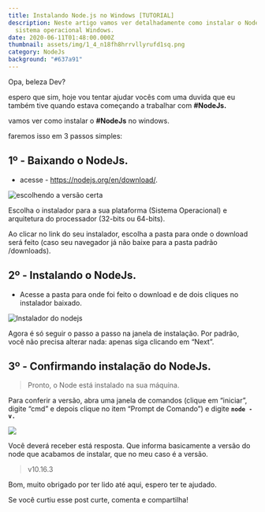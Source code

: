 ```yaml
---
title: Instalando Node.js no Windows [TUTORIAL]
description: Neste artigo vamos ver detalhadamente como instalar o NodeJs no
  sistema operacional Windows.
date: 2020-06-11T01:48:00.000Z
thumbnail: assets/img/1_4_n18fh8hrrvllyrufd1sq.png
category: NodeJs
background: "#637a91"
---
```

Opa, beleza Dev?

espero que sim, hoje vou tentar ajudar vocês com uma duvida que eu também tive quando estava começando a trabalhar com **\#NodeJs.**

vamos ver como instalar o **\#NodeJs** no windows.

faremos isso em 3 passos simples:

## 1º - Baixando o NodeJs.

* acesse - <https://nodejs.org/en/download/>.

![escolhendo a versão certa](assets/img/ddd.png "escolhendo a versão certa")

Escolha o instalador para a sua plataforma (Sistema Operacional) e arquitetura do processador (32-bits ou 64-bits). 

Ao clicar no link do seu instalador, escolha a pasta para onde o download será feito (caso seu navegador já não baixe para a pasta padrão /downloads).

## 2º - Instalando o NodeJs.

* Acesse a pasta para onde foi feito o download e de dois cliques no instalador baixado.

![Instalador do nodejs](assets/img/capturar.png "Instalador do nodejs")

Agora é só seguir o passo a passo na janela de instalação. Por padrão, você não precisa alterar nada: apenas siga clicando em “Next”.

## 3º - Confirmando instalação do NodeJs.

> Pronto, o Node está instalado na sua máquina. 

Para conferir a versão, abra uma janela de comandos (clique em “iniciar”, digite “cmd” e depois clique no item “Prompt de Comando”) e digite **`node -v.`**

![](assets/img/adsad.png)

Você deverá receber está resposta. Que informa basicamente a versão do node que acabamos de instalar, que no meu caso é a versão.

> v10.16.3

Bom, muito obrigado por ter lido até aqui, espero ter te ajudado. 

Se você curtiu esse post curte, comenta e compartilha!